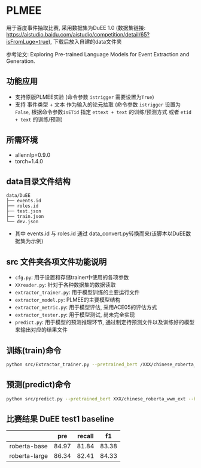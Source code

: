 # PLMEE
用于百度事件抽取比赛, 采用数据集为DuEE 1.0 (数据集链接: https://aistudio.baidu.com/aistudio/competition/detail/65?isFromLuge=true), 下载后放入自建的data文件夹<br>

参考论文: Exploring Pre-trained Language Models for Event Extraction and Generation.

## 功能应用
- 支持原版PLMEE实验 (命令参数 `istrigger` 需要设置为`True`)
- 支持 事件类型 + 文本 作为输入的论元抽取 (命令参数 `istrigger` 设置为`False`, 根据命令参数`isETid` 指定 `ettext + text` 的训练/预测方式 或者 `etid + text` 的训练/预测)

## 所需环境
- allennlp=0.9.0 
- torch=1.4.0

## data目录文件结构
```text
data/DuEE
├── events.id
├── roles.id
├── test.json
├── train.json
└── dev.json
```
- 其中 events.id 与 roles.id 通过 data_convert.py转换而来(该脚本以DuEE数据集为示例)

## src 文件夹各项文件功能说明
- `cfg.py`: 用于设置和存储trainer中使用的各项参数
- `XXreader.py`: 针对于各种数据集的数据读取
- `extractor_trainer.py`: 用于模型训练的主要运行文件
- `extractor_model.py`: PLMEE的主要模型结构
- `extractor_metric.py`: 用于模型评估, 采用ACE05的评估方式
- `extractor_tester.py`: 用于模型测试, 尚未完全实现
- `predict.py`: 用于模型的预测推理环节, 通过制定待预测文件以及训练好的模型来输出对应的结果文件 
  
## 训练(train)命令
```sh
python src/Extractor_trainer.py --pretrained_bert /XXX/chinese_roberta_wwm_large_ext --bert_vocab /XXX/chinese_roberta_wwm_large_ext/vocab.txt --do_train_trigger --data_meta_dir ./data/DuEE --extractor_origin_trigger_dir ./save/DuEE/bert_large/trigger --extractor_origin_role_dir ./save/DuEE/bert_large/role --extractor_epoc 20 --extractor_batch_size 12 --extractor_train_file ./data/DuEE/train.json --extractor_val_file ./data/DuEE/dev.json
```

## 预测(predict)命令
```sh
python src/predict.py --pretrained_bert XXX/chinese_roberta_wwm_ext --bert_vocab XXX/chinese_roberta_wwm_ext/vocab.txt --extractor_batch_size 16 --data_meta_dir ./data/DuEE --extractor_train_file ./data/DuEE/train.json --extractor_val_file ./data/DuEE/dev.json --extractor_test_file ./data/DuEE/dev.json --task_name DuEE --save_trigger_dir ./save/DuEE/bert_base/trigger/model_state_epoch_19.th --save_role_dir ./save/DuEE/bert_base/role/model_state_epoch_19.th
```


## 比赛结果 DuEE test1 baseline

| |pre|recall|f1|
| :-: | :-: | :-: | :-: |
|roberta-base|84.97|81.84|83.38|
|roberta-large|86.34|82.41|84.33|